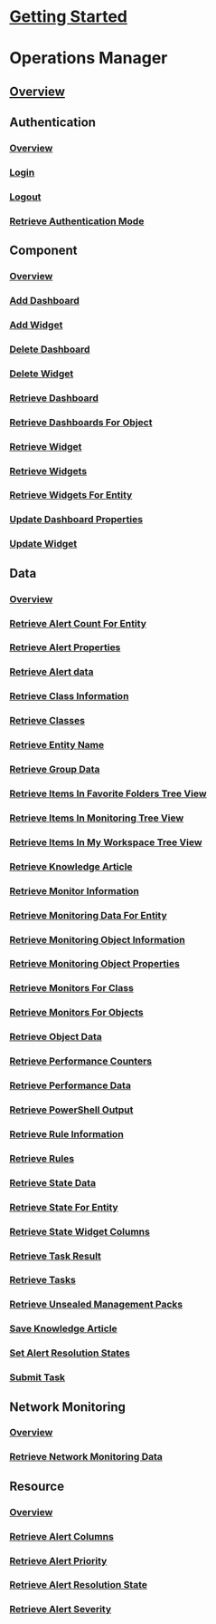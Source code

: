 # [Getting Started](../index.md)
# Operations Manager
## [Overview](../docs-ref-conceptual/operationsmanager/index.md)
## Authentication
### [Overview](operationsmanager/Authentication.yml)
### [Login](operationsmanager/Authentication/Login.yml)
### [Logout](operationsmanager/Authentication/Logout.yml)
### [Retrieve Authentication Mode](operationsmanager/Authentication/Retrieve-Authentication-Mode.yml)
## Component
### [Overview](operationsmanager/Component.yml)
### [Add Dashboard](operationsmanager/Component/Add-Dashboard.yml)
### [Add Widget](operationsmanager/Component/Add-Widget.yml)
### [Delete Dashboard](operationsmanager/Component/Delete-Dashboard.yml)
### [Delete Widget](operationsmanager/Component/Delete-Widget.yml)
### [Retrieve Dashboard](operationsmanager/Component/Retrieve-Dashboard.yml)
### [Retrieve Dashboards For Object](operationsmanager/Component/Retrieve-Dashboards-For-Object.yml)
### [Retrieve Widget](operationsmanager/Component/Retrieve-Widget.yml)
### [Retrieve Widgets](operationsmanager/Component/Retrieve-Widgets.yml)
### [Retrieve Widgets For Entity](operationsmanager/Component/Retrieve-Widgets-For-Entity.yml)
### [Update Dashboard Properties](operationsmanager/Component/Update-Dashboard-Properties.yml)
### [Update Widget](operationsmanager/Component/Update-Widget.yml)
## Data
### [Overview](operationsmanager/Data.yml)
### [Retrieve Alert Count For Entity](operationsmanager/Data/Retrieve-Alert-Count-For-Entity.yml)
### [Retrieve Alert Properties](operationsmanager/Data/Retrieve-Alert-Properties.yml)
### [Retrieve Alert data](operationsmanager/Data/Retrieve-Alert-data.yml)
### [Retrieve Class Information](operationsmanager/Data/Retrieve-Class-Information.yml)
### [Retrieve Classes](operationsmanager/Data/Retrieve-Classes.yml)
### [Retrieve Entity Name](operationsmanager/Data/Retrieve-Entity-Name.yml)
### [Retrieve Group Data](operationsmanager/Data/Retrieve-Group-Data.yml)
### [Retrieve Items In Favorite Folders Tree View](operationsmanager/Data/Retrieve-Items-In-Favorite-Folders-Tree-View.yml)
### [Retrieve Items In Monitoring Tree View](operationsmanager/Data/Retrieve-Items-In-Monitoring-Tree-View.yml)
### [Retrieve Items In My Workspace Tree View](operationsmanager/Data/Retrieve-Items-In-My-Workspace-Tree-View.yml)
### [Retrieve Knowledge Article](operationsmanager/Data/Retrieve-Knowledge-Article.yml)
### [Retrieve Monitor Information](operationsmanager/Data/Retrieve-Monitor-Information.yml)
### [Retrieve Monitoring Data For Entity](operationsmanager/Data/Retrieve-Monitoring-Data-For-Entity.yml)
### [Retrieve Monitoring Object Information](operationsmanager/Data/Retrieve-Monitoring-Object-Information.yml)
### [Retrieve Monitoring Object Properties](operationsmanager/Data/Retrieve-Monitoring-Object-Properties.yml)
### [Retrieve Monitors For Class](operationsmanager/Data/Retrieve-Monitors-For-Class.yml)
### [Retrieve Monitors For Objects](operationsmanager/Data/Retrieve-Monitors-For-Objects.yml)
### [Retrieve Object Data](operationsmanager/Data/Retrieve-Object-Data.yml)
### [Retrieve Performance Counters](operationsmanager/Data/Retrieve-Performance-Counters.yml)
### [Retrieve Performance Data](operationsmanager/Data/Retrieve-Performance-Data.yml)
### [Retrieve PowerShell Output](operationsmanager/Data/Retrieve-Power-Shell-Output.yml)
### [Retrieve Rule Information](operationsmanager/Data/Retrieve-Rule-Information.yml)
### [Retrieve Rules](operationsmanager/Data/Retrieve-Rules.yml)
### [Retrieve State Data](operationsmanager/Data/Retrieve-State-Data.yml)
### [Retrieve State For Entity](operationsmanager/Data/Retrieve-State-For-Entity.yml)
### [Retrieve State Widget Columns](operationsmanager/Data/Retrieve-State-Widget-Columns.yml)
### [Retrieve Task Result](operationsmanager/Data/Retrieve-Task-Result.yml)
### [Retrieve Tasks](operationsmanager/Data/Retrieve-Tasks.yml)
### [Retrieve Unsealed Management Packs](operationsmanager/Data/Retrieve-Unsealed-Management-Packs.yml)
### [Save Knowledge Article](operationsmanager/Data/Save-Knowledge-Article.yml)
### [Set Alert Resolution States](operationsmanager/Data/Set-Alert-Resolution-States.yml)
### [Submit Task](operationsmanager/Data/Submit-Task.yml)
## Network Monitoring
### [Overview](operationsmanager/Network-Monitoring.yml)
### [Retrieve Network Monitoring Data](operationsmanager/Network-Monitoring/Retrieve-Network-Monitoring-Data.yml)
## Resource
### [Overview](operationsmanager/Resource.yml)
### [Retrieve Alert Columns](operationsmanager/Resource/Retrieve-Alert-Columns.yml)
### [Retrieve Alert Priority](operationsmanager/Resource/Retrieve-Alert-Priority.yml)
### [Retrieve Alert Resolution State](operationsmanager/Resource/Retrieve-Alert-Resolution-State.yml)
### [Retrieve Alert Severity](operationsmanager/Resource/Retrieve-Alert-Severity.yml)
